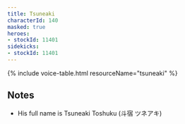```yaml
---
title: Tsuneaki
characterId: 140
masked: true
heroes:
- stockId: 11401
sidekicks:
- stockId: 11401
---
```


{% include voice-table.html resourceName="tsuneaki"
%}

## Notes

- His full name is Tsuneaki Toshuku (斗宿 ツネアキ)

